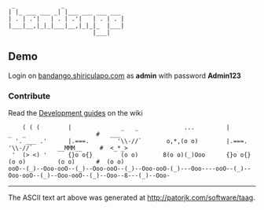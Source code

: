 ```
 _             _
| |_ ___ ___ _| |___ ___ ___ ___
| . | .'|   | . | .'|   | . | . |
|___|__,|_|_|___|__,|_|_|_  |___|
                        |___|
```

## Demo
 Login on [bandango.shiriculapo.com](http://bandango.shiriculapo.com) as **admin** with password **Admin123**

### Contribute
Read the [Development guides](https://github.com/vilcabamba/bandango/wiki/Development-guides) on the wiki

```
    ( ( (        |              _   _             ...         |              _   _                    #   ___
  '. ___ .'      |.===.        '\\-//`       o,*,(o o)        |.===.        '\\-//`       __MMM__     #  <_*_>
 '  (> <) '      {}o o{}        (o o)       8(o o)(_)Ooo      {}o o{}        (o o)         (o o)      #  (o o)
ooO--(_)--Ooo-ooO--(_)--Ooo-ooO--(_)--Ooo-ooO-(_)---Ooo----ooO--(_)--Ooo-ooO--(_)--Ooo-ooO--(_)--Ooo--8---(_)--Ooo-
```
---
The ASCII text art above was generated at http://patorjk.com/software/taag.
